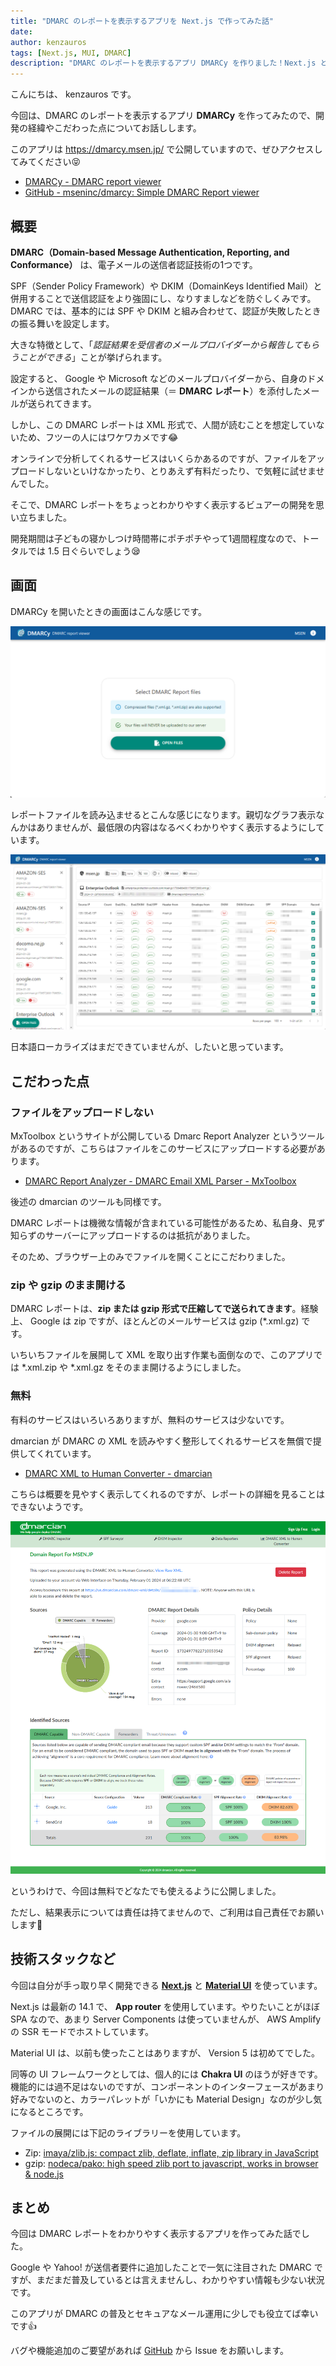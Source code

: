```yaml
---
title: "DMARC のレポートを表示するアプリを Next.js で作ってみた話"
date: 
author: kenzauros
tags: [Next.js, MUI, DMARC]
description: "DMARC のレポートを表示するアプリ DMARCy を作りました！Next.js と Material UI を使用しています。無料で使えますので、お試しください。ファイルはサーバーにアップロードされませんので、ご安心ください😁"
---
```


こんにちは、 kenzauros です。

今回は、DMARC のレポートを表示するアプリ **DMARCy** を作ってみたので、開発の経緯やこだわった点についてお話しします。

このアプリは https://dmarcy.msen.jp/ で公開していますので、ぜひアクセスしてみてください😝

- [DMARCy - DMARC report viewer](https://dmarcy.msen.jp/)
- [GitHub - mseninc/dmarcy: Simple DMARC Report viewer](https://github.com/mseninc/dmarcy)

## 概要

**DMARC（Domain-based Message Authentication, Reporting, and Conformance）** は、電子メールの送信者認証技術の1つです。

SPF（Sender Policy Framework）や DKIM（DomainKeys Identified Mail）と併用することで送信認証をより強固にし、なりすましなどを防ぐしくみです。
DMARC では、基本的には SPF や DKIM と組み合わせて、認証が失敗したときの振る舞いを設定します。

大きな特徴として、「*認証結果を受信者のメールプロバイダーから報告してもらうことができる*」ことが挙げられます。

設定すると、 Google や Microsoft などのメールプロバイダーから、自身のドメインから送信されたメールの認証結果（＝ **DMARC レポート**）を添付したメールが送られてきます。

しかし、この DMARC レポートは XML 形式で、人間が読むことを想定していないため、フツーの人にはワケワカメです😂

オンラインで分析してくれるサービスはいくらかあるのですが、ファイルをアップロードしないといけなかったり、とりあえず有料だったり、で気軽に試せませんでした。

そこで、DMARC レポートをちょっとわかりやすく表示するビュアーの開発を思い立ちました。

開発期間は子どもの寝かしつけ時間帯にポチポチやって1週間程度なので、トータルでは 1.5 日ぐらいでしょう😪

## 画面

DMARCy を開いたときの画面はこんな感じです。

![](./images/dmarcy-first-view.png "DMARCy の初期画面")

レポートファイルを読み込ませるとこんな感じになります。親切なグラフ表示なんかはありませんが、最低限の内容はなるべくわかりやすく表示するようにしています。

![](./images/dmarcy-report-view.png "DMARCy で DMARC レポートを表示したところ")

日本語ローカライズはまだできていませんが、したいと思っています。

## こだわった点

### ファイルをアップロードしない

MxToolbox というサイトが公開している Dmarc Report Analyzer というツールがあるのですが、こちらはファイルをこのサービスにアップロードする必要があります。

- [DMARC Report Analyzer - DMARC Email XML Parser - MxToolbox](https://mxtoolbox.com/DmarcReportAnalyzer.aspx)

後述の dmarcian のツールも同様です。

DMARC レポートは機微な情報が含まれている可能性があるため、私自身、見ず知らずのサーバーにアップロードするのは抵抗がありました。

そのため、ブラウザー上のみでファイルを開くことにこだわりました。

### zip や gzip のまま開ける

DMARC レポートは、**zip または gzip 形式で圧縮してで送られてきます**。経験上、 Google は zip ですが、ほとんどのメールサービスは gzip (*.xml.gz) です。

いちいちファイルを展開して XML を取り出す作業も面倒なので、このアプリでは *.xml.zip や *.xml.gz をそのまま開けるようにしました。

### 無料

有料のサービスはいろいろありますが、無料のサービスは少ないです。

dmarcian が DMARC の XML を読みやすく整形してくれるサービスを無償で提供してくれています。

- [DMARC XML to Human Converter - dmarcian](https://us.dmarcian.com/xml-to-human-converter/)

こちらは概要を見やすく表示してくれるのですが、レポートの詳細を見ることはできないようです。

![](./images/dmarcian-xml-report.png "dmarcian の XML レポート表示")

というわけで、今回は無料でどなたでも使えるように公開しました。

ただし、結果表示については責任は持てませんので、ご利用は自己責任でお願いします🙏


## 技術スタックなど

今回は自分が手っ取り早く開発できる **[Next.js](https://nextjs.org/)** と **[Material UI](https://mui.com/material-ui/getting-started/)** を使っています。

Next.js は最新の 14.1 で、 **App router** を使用しています。やりたいことがほぼ SPA なので、あまり Server Components は使っていませんが、 AWS Amplify の SSR モードでホストしています。

Material UI は、以前も使ったことはありますが、 Version 5 は初めてでした。

同等の UI フレームワークとしては、個人的には **Chakra UI** のほうが好きです。機能的には過不足はないのですが、コンポーネントのインターフェースがあまり好みでないのと、カラーパレットが「いかにも Material Design」なのが少し気になるところです。

ファイルの展開には下記のライブラリーを使用しています。

- Zip: [imaya/zlib.js: compact zlib, deflate, inflate, zip library in JavaScript](https://github.com/imaya/zlib.js/)
- gzip: [nodeca/pako: high speed zlib port to javascript, works in browser & node.js](https://github.com/nodeca/pako)


## まとめ

今回は DMARC レポートをわかりやすく表示するアプリを作ってみた話でした。

Google や Yahoo! が送信者要件に追加したことで一気に注目された DMARC ですが、まだまだ普及しているとは言えませんし、わかりやすい情報も少ない状況です。

このアプリが DMARC の普及とセキュアなメール運用に少しでも役立てば幸いです👍

バグや機能追加のご要望があれば [GitHub](https://github.com/mseninc/dmarcy) から Issue をお願いします。
